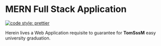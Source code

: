 # MERN Full Stack Application

[![code style: prettier](https://img.shields.io/badge/code_style-prettier-ff69b4.svg?style=flat-square)](https://github.com/prettier/prettier)

Herein lives a Web Application requisite to guarantee for **TomSssM** easy
university graduation.
